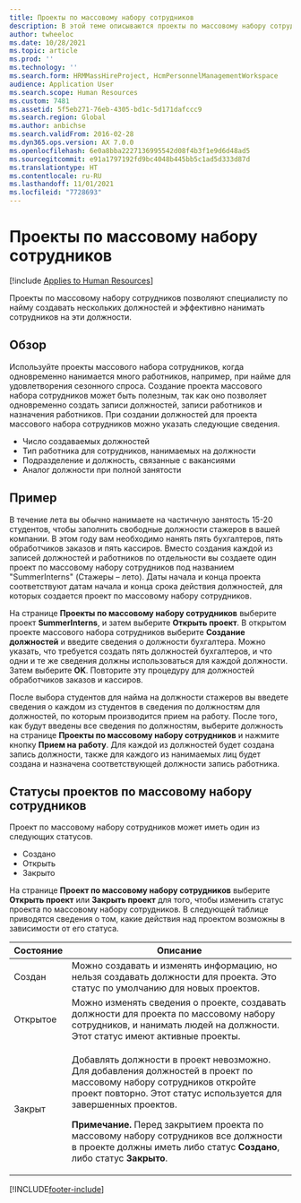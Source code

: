 ```yaml
---
title: Проекты по массовому набору сотрудников
description: В этой теме описываются проекты по массовому набору сотрудников, которые позволяют специалисту по найму создавать несколько должностей и эффективно нанимать сотрудников на эти должности.
author: twheeloc
ms.date: 10/28/2021
ms.topic: article
ms.prod: ''
ms.technology: ''
ms.search.form: HRMMassHireProject, HcmPersonnelManagementWorkspace
audience: Application User
ms.search.scope: Human Resources
ms.custom: 7481
ms.assetid: 5f5eb271-76eb-4305-bd1c-5d171dafccc9
ms.search.region: Global
ms.author: anbichse
ms.search.validFrom: 2016-02-28
ms.dyn365.ops.version: AX 7.0.0
ms.openlocfilehash: 6e0a8bba2227136995542d08f4b3f1e9d6d48ad5
ms.sourcegitcommit: e91a1797192fd9bc4048b445bb5c1ad5d333d87d
ms.translationtype: HT
ms.contentlocale: ru-RU
ms.lasthandoff: 11/01/2021
ms.locfileid: "7728693"
---
```

# <a name="mass-hire-projects"></a>Проекты по массовому набору сотрудников

[!include [Applies to Human Resources](../includes/applies-to-hr.md)]



Проекты по массовому набору сотрудников позволяют специалисту по найму создавать нескольких должностей и эффективно нанимать сотрудников на эти должности.

## <a name="overview"></a>Обзор

Используйте проекты массового набора сотрудников, когда одновременно нанимается много работников, например, при найме для удовлетворения сезонного спроса. Создание проекта массового набора сотрудников может быть полезным, так как оно позволяет одновременно создать записи должностей, записи работников и назначения работников. При создании должностей для проекта массового набора сотрудников можно указать следующие сведения.

- Число создаваемых должностей
- Тип работника для сотрудников, нанимаемых на должности
- Подразделение и должность, связанные с вакансиями
- Аналог должности при полной занятости

## <a name="example"></a>Пример

В течение лета вы обычно нанимаете на частичную занятость 15-20 студентов, чтобы заполнить свободные должности стажеров в вашей компании. В этом году вам необходимо нанять пять бухгалтеров, пять обработчиков заказов и пять кассиров. Вместо создания каждой из записей должностей и работников по отдельности вы создаете один проект по массовому набору сотрудников под названием "SummerInterns" (Стажеры – лето). Даты начала и конца проекта соответствуют датам начала и конца срока действия должностей, для которых создается проект по массовому набору сотрудников.

На странице **Проекты по массовому набору сотрудников** выберите проект **SummerInterns**, и затем выберите **Открыть проект**. В открытом проекте массового набора сотрудников выберите **Создание должностей** и введите сведения о должности бухгалтера. Можно указать, что требуется создать пять должностей бухгалтеров, и что одни и те же сведения должны использоваться для каждой должности. Затем выберите **OK**. Повторите эту процедуру для должностей обработчиков заказов и кассиров.

После выбора студентов для найма на должности стажеров вы введете сведения о каждом из студентов в сведения по должностям для должностей, по которым производится прием на работу. После того, как будут введены все сведения по должностям, выберите должность на странице **Проекты по массовому набору сотрудников** и нажмите кнопку **Прием на работу**. Для каждой из должностей будет создана запись должности, также для каждого из нанимаемых лиц будет создана и назначена соответствующей должности запись работника.

## <a name="mass-hire-project-statuses"></a>Статусы проектов по массовому набору сотрудников

Проект по массовому набору сотрудников может иметь один из следующих статусов.

- Создано
- Открыть
- Закрыто

На странице **Проект по массовому набору сотрудников** выберите **Открыть проект** или **Закрыть проект** для того, чтобы изменить статус проекта по массовому набору сотрудников. В следующей таблице приводятся сведения о том, какие действия над проектом возможны в зависимости от его статуса.

<table>
<thead>
<tr>
<th>Состояние</th>
<th>Описание</th>
</tr>
</thead>
<tbody>
<tr>
<td>Создан</td>
<td>Можно создавать и изменять информацию, но нельзя создавать должности для проекта. Это статус по умолчанию для новых проектов.</td>
</tr>
<tr>
<td>Открытое</td>
<td>Можно изменять сведения о проекте, создавать должности для проекта по массовому набору сотрудников, и нанимать людей на должности. Этот статус имеют активные проекты.</td>
</tr>
<tr>
<td>Закрыт</td>
<td><p>Добавлять должности в проект невозможно. Для добавления должностей в проект по массовому набору сотрудников откройте проект повторно. Этот статус используется для завершенных проектов.</p>
<p><strong>Примечание.</strong> Перед закрытием проекта по массовому набору сотрудников все должности в проекте должны иметь либо статус <b>Создано</b>, либо статус <b>Закрыто</b>.</p>
</td>
</tr>
</tbody>
</table>


[!INCLUDE[footer-include](../includes/footer-banner.md)]
